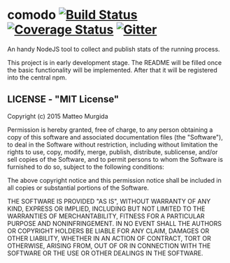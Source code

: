 # comodo [![Build Status](https://travis-ci.org/teomurgi/comodo.svg)](https://travis-ci.org/teomurgi/comodo) [![Coverage Status](https://coveralls.io/repos/teomurgi/comodo/badge.svg?branch=master)](https://coveralls.io/r/teomurgi/comodo?branch=master) [![Gitter](https://badges.gitter.im/Join%20Chat.svg)](https://gitter.im/teomurgi/comodo?utm_source=badge&utm_medium=badge&utm_campaign=pr-badge&utm_content=badge)

An handy NodeJS tool to collect and publish stats of the running process.

This project is in early development stage. The README will be filled once the basic functionality will be implemented. After that it will be registered into the central npm.


## LICENSE - "MIT License"

Copyright (c) 2015 Matteo Murgida

Permission is hereby granted, free of charge, to any person
obtaining a copy of this software and associated documentation
files (the "Software"), to deal in the Software without
restriction, including without limitation the rights to use,
copy, modify, merge, publish, distribute, sublicense, and/or sell
copies of the Software, and to permit persons to whom the
Software is furnished to do so, subject to the following
conditions:

The above copyright notice and this permission notice shall be
included in all copies or substantial portions of the Software.

THE SOFTWARE IS PROVIDED "AS IS", WITHOUT WARRANTY OF ANY KIND,
EXPRESS OR IMPLIED, INCLUDING BUT NOT LIMITED TO THE WARRANTIES
OF MERCHANTABILITY, FITNESS FOR A PARTICULAR PURPOSE AND
NONINFRINGEMENT. IN NO EVENT SHALL THE AUTHORS OR COPYRIGHT
HOLDERS BE LIABLE FOR ANY CLAIM, DAMAGES OR OTHER LIABILITY,
WHETHER IN AN ACTION OF CONTRACT, TORT OR OTHERWISE, ARISING
FROM, OUT OF OR IN CONNECTION WITH THE SOFTWARE OR THE USE OR
OTHER DEALINGS IN THE SOFTWARE.
